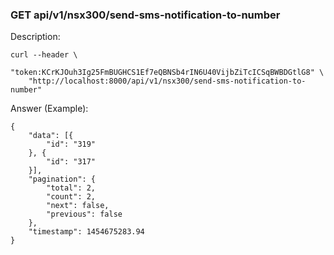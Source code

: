 ### GET api/v1/nsx300/send-sms-notification-to-number

Description: 

```
curl --header \
    "token:KCrKJOuh3Ig25FmBUGHCS1Ef7eQBNSb4rIN6U40VijbZiTcICSqBWBDGtlG8" \
    "http://localhost:8000/api/v1/nsx300/send-sms-notification-to-number"
```

Answer (Example):

```
{
	"data": [{
		"id": "319"
	}, {
		"id": "317"
	}],
	"pagination": {
		"total": 2,
		"count": 2,
		"next": false,
		"previous": false
	},
	"timestamp": 1454675283.94
}
```
